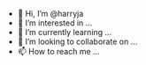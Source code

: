 - 👋 Hi, I’m @harryja
- 👀 I’m interested in ...
- 🌱 I’m currently learning ...
- 💞️ I’m looking to collaborate on ...
- 📫 How to reach me ...

<!---
harryja/harryja is a ✨ special ✨ repository because its `README.md` (this file) appears on your GitHub profile.
You can click the Preview link to take a look at your changes.
--->
